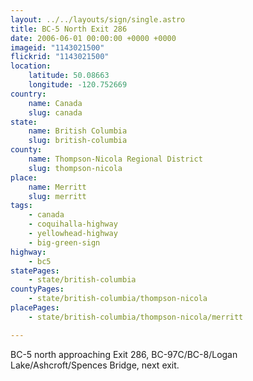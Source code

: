 ```yaml
---
layout: ../../layouts/sign/single.astro
title: BC-5 North Exit 286
date: 2006-06-01 00:00:00 +0000 +0000
imageid: "1143021500"
flickrid: "1143021500"
location:
    latitude: 50.08663
    longitude: -120.752669
country:
    name: Canada
    slug: canada
state:
    name: British Columbia
    slug: british-columbia
county:
    name: Thompson-Nicola Regional District
    slug: thompson-nicola
place:
    name: Merritt
    slug: merritt
tags:
    - canada
    - coquihalla-highway
    - yellowhead-highway
    - big-green-sign
highway:
    - bc5
statePages:
    - state/british-columbia
countyPages:
    - state/british-columbia/thompson-nicola
placePages:
    - state/british-columbia/thompson-nicola/merritt

---
```

BC-5 north approaching Exit 286, BC-97C/BC-8/Logan Lake/Ashcroft/Spences Bridge, next exit.
